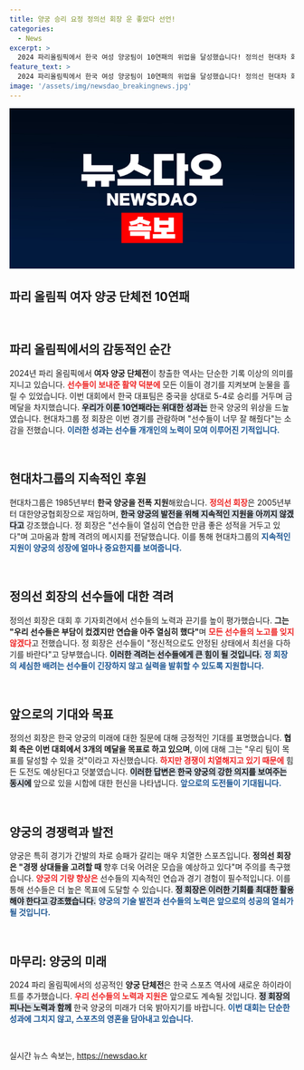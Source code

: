 ```yaml
---
title: 양궁 승리 요정 정의선 회장 운 좋았다 선언!
categories:
  - News
excerpt: >
  2024 파리올림픽에서 한국 여성 양궁팀이 10연패의 위업을 달성했습니다! 정의선 현대차 회장은 선수들에게 극찬을 보내며 응원과 지원을 아끼지 않을 것을 다짐했습니다. 클릭하면 더 많은 감동을 안겨줄 이야기를 확인하세요!
feature_text: >
  2024 파리올림픽에서 한국 여성 양궁팀이 10연패의 위업을 달성했습니다! 정의선 현대차 회장은 선수들에게 극찬을 보내며 응원과 지원을 아끼지 않을 것을 다짐했습니다. 클릭하면 더 많은 감동을 안겨줄 이야기를 확인하세요!
image: '/assets/img/newsdao_breakingnews.jpg'
---
```


<p><img src="/assets/img/newsdao_breakingnews.jpg" alt="firstkoreanews 속보" /></p>

<h2 data-ke-size="size26">파리 올림픽 여자 양궁 단체전 10연패</h2>

<p data-ke-size="size16">&nbsp;</p>

<h2 data-ke-size="size26">파리 올림픽에서의 감동적인 순간</h2>

<p data-ke-size="size16">2024년 파리 올림픽에서 <b>여자 양궁 단체전</b>이 창출한 역사는 단순한 기록 이상의 의미를 지니고 있습니다. <b><span style="color: #ee2323;">선수들이 보내준 활약 덕분에</span></b> 모든 이들이 경기를 지켜보며 눈물을 흘릴 수 있었습니다. 이번 대회에서 한국 대표팀은 중국을 상대로 5-4로 승리를 거두며 금메달을 차지했습니다. <b><span style="background-color: #21538527;">우리가 이룬 10연패라는 위대한 성과는</span></b> 한국 양궁의 위상을 드높였습니다. 현대차그룹 정 회장은 이번 경기를 관람하며 "선수들이 너무 잘 해줬다"는 소감을 전했습니다. <b><span style="color: #1a5490;">이러한 성과는 선수들 개개인의 노력이 모여 이루어진 기적입니다.</span></b></p>

<p data-ke-size="size16">&nbsp;</p>

<h2 data-ke-size="size26">현대차그룹의 지속적인 후원</h2>

<p data-ke-size="size16">현대차그룹은 1985년부터 <b>한국 양궁을 전폭 지원</b>해왔습니다. <b><span style="color: #ee2323;">정의선 회장</span></b>은 2005년부터 대한양궁협회장으로 재임하며, <b><span style="background-color: #21538527;">한국 양궁의 발전을 위해 지속적인 지원을 아끼지 않겠다고</span></b> 강조했습니다. 정 회장은 "선수들이 열심히 연습한 만큼 좋은 성적을 거두고 있다"며 고마움과 함께 격려의 메시지를 전달했습니다. 이를 통해 현대차그룹의 <b><span style="color: #1a5490;">지속적인 지원이 양궁의 성장에 얼마나 중요한지를 보여줍니다.</span></b></p>

<p data-ke-size="size16">&nbsp;</p>

<h2 data-ke-size="size26">정의선 회장의 선수들에 대한 격려</h2>

<p data-ke-size="size16">정의선 회장은 대회 후 기자회견에서 선수들의 노력과 끈기를 높이 평가했습니다. <b>그는 "우리 선수들은 부담이 컸겠지만 연습을 아주 열심히 했다"</b>며 <b><span style="color: #ee2323;">모든 선수들의 노고를 잊지 않겠다</span></b>고 전했습니다. 정 회장은 선수들이 "정신적으로도 안정된 상태에서 최선을 다하기를 바란다"고 당부했습니다. <b><span style="background-color: #21538527;">이러한 격려는 선수들에게 큰 힘이 될 것입니다.</span></b> <b><span style="color: #1a5490;">정 회장의 세심한 배려는 선수들이 긴장하지 않고 실력을 발휘할 수 있도록 지원합니다.</span></b></p>

<p data-ke-size="size16">&nbsp;</p>

<h2 data-ke-size="size26">앞으로의 기대와 목표</h2>

<p data-ke-size="size16">정의선 회장은 한국 양궁의 미래에 대한 질문에 대해 긍정적인 기대를 표명했습니다. <b>협회 측은 이번 대회에서 3개의 메달을 목표로 하고 있으며</b>, 이에 대해 그는 "우리 팀이 목표를 달성할 수 있을 것"이라고 자신했습니다. <b><span style="color: #ee2323;">하지만 경쟁이 치열해지고 있기 때문에</span></b> 힘든 도전도 예상된다고 덧붙였습니다. <b><span style="background-color: #21538527;">이러한 답변은 한국 양궁의 강한 의지를 보여주는 동시에</span></b> 앞으로 있을 시합에 대한 헌신을 나타냅니다. <b><span style="color: #1a5490;">앞으로의 도전들이 기대됩니다.</span></b></p>

<p data-ke-size="size16">&nbsp;</p>

<h2 data-ke-size="size26">양궁의 경쟁력과 발전</h2>

<p data-ke-size="size16">양궁은 특히 경기가 간발의 차로 승패가 갈리는 매우 치열한 스포츠입니다. <b>정의선 회장은 "경쟁 상대들을 고려할 때</b> 향후 더욱 어려운 모습을 예상하고 있다"며 주의를 촉구했습니다. <b><span style="color: #ee2323;">양궁의 기량 향상은</span></b> 선수들의 지속적인 연습과 경기 경험이 필수적입니다. 이를 통해 선수들은 더 높은 목표에 도달할 수 있습니다. <b><span style="background-color: #21538527;">정 회장은 이러한 기회를 최대한 활용해야 한다고 강조했습니다.</span></b> <b><span style="color: #1a5490;">양궁의 기술 발전과 선수들의 노력은 앞으로의 성공의 열쇠가 될 것입니다.</span></b></p>

<p data-ke-size="size16">&nbsp;</p>

<h2 data-ke-size="size26">마무리: 양궁의 미래</h2>

<p data-ke-size="size16">2024 파리 올림픽에서의 성공적인 <b>양궁 단체전</b>은 한국 스포츠 역사에 새로운 하이라이트를 추가했습니다. <b><span style="color: #ee2323;">우리 선수들의 노력과 지원은</span></b> 앞으로도 계속될 것입니다. <b><span style="background-color: #21538527;">정 회장의 피나는 노력과 함께</span></b> 한국 양궁의 미래가 더욱 밝아지기를 바랍니다. <b><span style="color: #1a5490;">이번 대회는 단순한 성과에 그치지 않고, 스포츠의 영혼을 담아내고 있습니다.</span></b></p>

<p data-ke-size="size16">&nbsp;</p>
실시간 뉴스 속보는, <a href="https://newsdao.kr" rel="dofollow">https://newsdao.kr</a>


